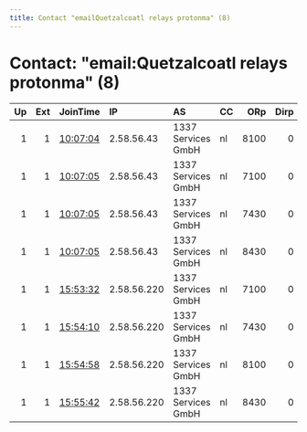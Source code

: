 ```yaml
---
title: Contact "emailQuetzalcoatl relays protonma" (8)
---
```


# Contact: "email:Quetzalcoatl relays protonma" (8)

|   Up |   Ext | JoinTime                                                                                              | IP          | AS                 | CC   |   ORp |   Dirp | OS    | Version   | Nickname     |   eFamMembers |
|-----:|------:|:------------------------------------------------------------------------------------------------------|:------------|:-------------------|:-----|------:|-------:|:------|:----------|:-------------|--------------:|
|    1 |     1 | [10:07:04](https://nusenu.github.io/OrNetStats/w/relay/BBE7673D06CCDF2CAB830D33D2AF3E31A1DD7482.html) | 2.58.56.43  | 1337 Services GmbH | nl   |  8100 |      0 | Linux | 0.4.7.13  | Quetzalcoatl |            16 |
|    1 |     1 | [10:07:05](https://nusenu.github.io/OrNetStats/w/relay/51D5A72A2C78D1372BE1CB1F3EE382C37763B1FF.html) | 2.58.56.43  | 1337 Services GmbH | nl   |  7100 |      0 | Linux | 0.4.7.13  | Quetzalcoatl |            16 |
|    1 |     1 | [10:07:05](https://nusenu.github.io/OrNetStats/w/relay/7153CBA69270BC55485B3796FB8D9C1AA7A119C7.html) | 2.58.56.43  | 1337 Services GmbH | nl   |  7430 |      0 | Linux | 0.4.7.13  | Quetzalcoatl |            16 |
|    1 |     1 | [10:07:05](https://nusenu.github.io/OrNetStats/w/relay/E1EEDB14EFD7AE972D9E4E37C0DB94D1DA630749.html) | 2.58.56.43  | 1337 Services GmbH | nl   |  8430 |      0 | Linux | 0.4.7.13  | Quetzalcoatl |            16 |
|    1 |     1 | [15:53:32](https://nusenu.github.io/OrNetStats/w/relay/9180840F6BFF235CA7F4A51BEC46075B5A5B1509.html) | 2.58.56.220 | 1337 Services GmbH | nl   |  7100 |      0 | Linux | 0.4.7.13  | Quetzalcoatl |            12 |
|    1 |     1 | [15:54:10](https://nusenu.github.io/OrNetStats/w/relay/6F4A391685F702DC495BF8135FD17614A04000F1.html) | 2.58.56.220 | 1337 Services GmbH | nl   |  7430 |      0 | Linux | 0.4.7.13  | Quetzalcoatl |            12 |
|    1 |     1 | [15:54:58](https://nusenu.github.io/OrNetStats/w/relay/5D5D4D933D50BB48AF84CF2909C05E55BEC42055.html) | 2.58.56.220 | 1337 Services GmbH | nl   |  8100 |      0 | Linux | 0.4.7.13  | Quetzalcoatl |            12 |
|    1 |     1 | [15:55:42](https://nusenu.github.io/OrNetStats/w/relay/7F35906CE8E33C7FB60E9EA12101AB4CBE13403C.html) | 2.58.56.220 | 1337 Services GmbH | nl   |  8430 |      0 | Linux | 0.4.7.13  | Quetzalcoatl |            12 |
